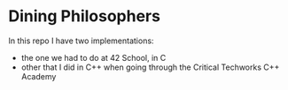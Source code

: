 # Dining Philosophers
In this repo I have two implementations:
- the one we had to do at 42 School, in C
- other that I did in C++ when going through the Critical Techworks C++ Academy
